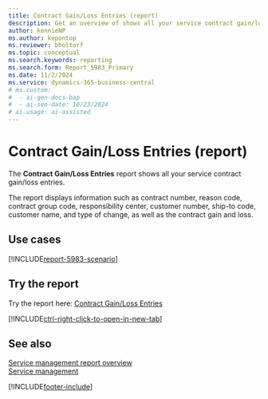 ```yaml
---
title: Contract Gain/Loss Entries (report)
description: Get an overview of shows all your service contract gain/loss entries.
author: kennieNP
ms.author: kepontop
ms.reviewer: bholtorf
ms.topic: conceptual
ms.search.keywords: reporting
ms.search.form: Report_5983_Primary
ms.date: 11/2/2024
ms.service: dynamics-365-business-central
# ms.custom:
#  - ai-gen-docs-bap
#  - ai-seo-date: 10/23/2024
# ai.usage: ai-assisted
---
```


# Contract Gain/Loss Entries (report)

The **Contract Gain/Loss Entries** report shows all your service contract gain/loss entries.

The report displays information such as contract number, reason code, contract group code, responsibility center, customer number, ship-to code, customer name, and type of change, as well as the contract gain and loss. 


## Use cases

[!INCLUDE[report-5983-scenario](../includes/report-5983-scenario-include.md)]

<!-- 

Prompt

Below is a report in an ERP system. Provide 3-4 use cases for different personas working with project management or finance for projects.

Format like this:    
  
As a <persona>, use the report to    
* use case 1  
* use case 2    

Do not capitalize the persona names. 

Do not start lines with "Use the data to"

## Report name
Contract Gain/Loss Entries

## Report description


### What the report does

### Use cases


Please include your data sources and URLs

-->


## Try the report

Try the report here: [Contract Gain/Loss Entries](https://businesscentral.dynamics.com?report=5983)

[!INCLUDE[ctrl-right-click-to-open-in-new-tab](../includes/ctrl-right-click-to-open-in-new-tab.md)]


## See also

[Service management report overview](../service-reports.md)   
[Service management](../service-service.md)    

[!INCLUDE[footer-include](../includes/footer-banner.md)]